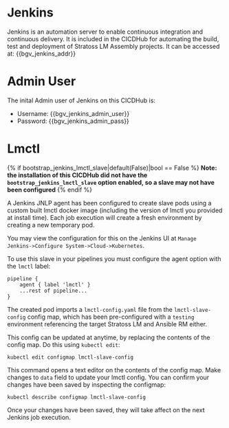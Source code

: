 # Jenkins

Jenkins is an automation server to enable continuous integration and continuous delivery. It is included in the CICDHub for automating the build, test and deployment of Stratoss LM Assembly projects. It can be accessed at: {{bgv_jenkins_addr}}

# Admin User

The inital Admin user of Jenkins on this CICDHub is:

- Username: {{bgv_jenkins_admin_user}}
- Password: {{bgv_jenkins_admin_pass}}

# Lmctl

{% if bootstrap_jenkins_lmctl_slave|default(False)|bool == False %}
**Note: the installation of this CICDHub did not have the `bootstrap_jenkins_lmctl_slave` option enabled, so a slave may not have been configured**
{% endif %}

A Jenkins JNLP agent has been configured to create slave pods using a custom built lmctl docker image (including the version of lmctl you provided at install time). Each job execution will create a fresh environment by creating a new temporary pod.

You may view the configuration for this on the Jenkins UI at `Manage Jenkins->Configure System->Cloud->Kubernetes`.

To use this slave in your pipelines you must configure the agent option with the `lmctl` label:

```
pipeline {
    agent { label 'lmctl' }
    ...rest of pipeline...
}
```

The created pod imports a `lmctl-config.yaml` file from the `lmctl-slave-config` config map, which has been pre-configured with a `testing` environment referencing the target Stratoss LM and Ansible RM either.

This config can be updated at anytime, by replacing the contents of the config map. Do this using `kubectl edit`:

```
kubectl edit configmap lmctl-slave-config
```

This command opens a text editor on the contents of the config map. Make changes to `data` field to update your lmctl config. You can confirm your changes have been saved by inspecting the configmap:

```
kubectl describe configmap lmctl-slave-config
```

Once your changes have been saved, they will take affect on the next Jenkins job execution.
